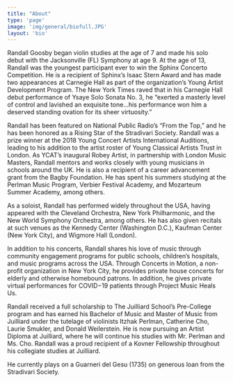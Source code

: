 ```yaml
---
title: "About"
type: 'page'
image: 'img/general/biofull.JPG'
layout: 'bio'
---
```

Randall Goosby began violin studies at the age of 7 and made his solo debut with the Jacksonville (FL) Symphony at age 9. At the age of 13, Randall  was the youngest participant ever to win the Sphinx Concerto Competition. He is a recipient of Sphinx’s Isaac Stern Award and has made two appearances at Carnegie Hall as part of the organization’s Young Artist Development Program. The New York Times raved that in his Carnegie Hall debut performance of Ysaye Solo Sonata No. 3, he “exerted a masterly level of control and lavished an exquisite tone…his performance won him a deserved standing ovation for its sheer virtuosity.”

Randall has been featured on National Public Radio’s “From the Top,” and he has been honored as a Rising Star of the Stradivari Society. Randall was a prize winner at the 2018 Young Concert Artists International Auditions, leading to his addition to the artist roster of Young Classical Artists Trust in London. As YCAT’s inaugural Robey Artist, in partnership with London Music Masters, Randall mentors and works closely with young musicians in schools around the UK. He is also a recipient of a career advancement grant from the Bagby Foundation. He has spent his summers studying at the Perlman Music Program, Verbier Festival Academy, and Mozarteum Summer Academy, among others.

As a soloist, Randall has performed widely throughout the USA, having appeared with the Cleveland Orchestra, New York Philharmonic, and the New World Symphony Orchestra, among others. He has also given recitals at such venues as the Kennedy Center (Washington D.C.), Kaufman Center (New York City),  and Wigmore Hall (London).

In addition to his concerts, Randall shares his love of music through community engagement programs for public schools, children’s hospitals, and music programs across the USA.  Through Concerts in Motion, a non-profit organization in New York City, he provides private house concerts for elderly and otherwise homebound patrons. In addition, he gives private virtual performances for COVID−19 patients through Project Music Heals Us. 

Randall received a full scholarship to The Juilliard School’s Pre-College program and has earned his Bachelor of Music and Master of Music from Juilliard under the tutelage of violinists Itzhak Perlman, Catherine Cho, Laurie Smukler, and Donald Weilerstein. He is now pursuing an Artist Diploma at Juilliard, where he will continue his studies with Mr. Perlman and Ms. Cho. Randall was a proud recipient of a Kovner Fellowship throughout his collegiate studies at Juilliard. 

He currently plays on a Guarneri del Gesu (1735) on generous loan from the Stradivari Society.